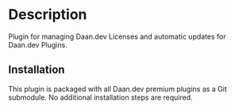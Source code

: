 # Description

Plugin for managing Daan.dev Licenses and automatic updates for Daan.dev Plugins.

## Installation

This plugin is packaged with all Daan.dev premium plugins as a Git submodule. No additional installation steps are required.
